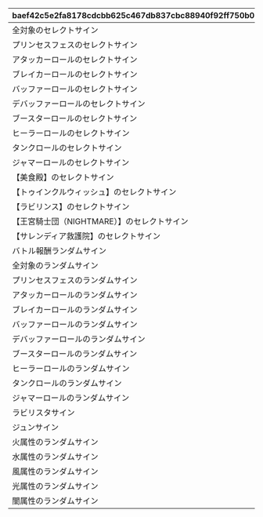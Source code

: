 |baef42c5e2fa8178cdcbb625c467db837cbc88940f92ff750b0362a788b180bd|78f040a43df16cb9733bd44de98c3ddb681ed37e68817861258fb0ee401641b3|baf468283047633b4305b69c7e58bcb839fe6cb21de4789ce0f61632fb45e87c|f1375170f6f5a9c5de0cbf2d178d4a52bb0f4d7f042f0fd107b8c2189942bf83|e0bc80f0aadfe679eb22f35394e35b0770cd7eb3cfd422635b899dd61258b334|03a2af8662bb9a07cd736af1ab46fa513e6b3d2e14fb6302c2d76da3a7e36241|96838161cea9f3ddbabd3566075e46384c22338c4acfe8128570ec127ed7be00|1be5bfe6e475032e11f39351f9afc4ce7d2be4efa41ed0509dd25e6888a8215b|9e18f1057596d343b866fe83bca337eb4172fd4942ed512c05a97f23c40ffb7a|e47f4d6e8e209458fc60c6fd7ac3671fb16c5d6b04020a6e770fd0cb58a045a6|2c12b897671509cf30683237bd3282d2e278298f31f67935690c5edeef0625c8|1096add348a260081bdbf0f5f4c010650193476a88c2edd39d0ff34b2041fe5f|
| --- | --- | --- | --- | --- | --- | --- | --- | --- | --- | --- | --- |
|全対象のセレクトサイン|0|0|0|0|1|99999999|1|11000000|0|全対象のキャラから1人選んで仲間にできる。|0|
|プリンセスフェスのセレクトサイン|0|999|0|0|1|3600|1|11000999|0|プリンセスフェスのキャラから1人選んで仲間にできる。|0|
|アタッカーロールのセレクトサイン|0|0|0|0|1|2800|1|11001000|0|アタッカーロールのキャラから1人選んで仲間にできる。|1|
|ブレイカーロールのセレクトサイン|0|0|0|0|1|2800|1|11002000|0|ブレイカーロールのキャラから1人選んで仲間にできる。|2|
|バッファーロールのセレクトサイン|0|0|0|0|1|2800|1|11003000|0|バッファーロールのキャラから1人選んで仲間にできる。|3|
|デバッファーロールのセレクトサイン|0|0|0|0|1|2800|1|11004000|0|デバッファーロールのキャラから1人選んで仲間にできる。|4|
|ブースターロールのセレクトサイン|0|0|0|0|1|2800|1|11005000|0|ブースターロールのキャラから1人選んで仲間にできる。|5|
|ヒーラーロールのセレクトサイン|0|0|0|0|1|2800|1|11006000|0|ヒーラーロールのキャラから1人選んで仲間にできる。|6|
|タンクロールのセレクトサイン|0|0|0|0|1|2800|1|11007000|0|タンクロールのキャラから1人選んで仲間にできる。|7|
|ジャマーロールのセレクトサイン|0|0|0|0|1|2800|1|11008000|0|ジャマーロールのキャラから1人選んで仲間にできる。|8|
|【美食殿】のセレクトサイン|0|0|1|1|1|99999999|3|13000001|0|【美食殿】のキャラから3人選んで仲間にできる。|0|
|【トゥインクルウィッシュ】のセレクトサイン|0|0|2|1|1|99999999|3|13000002|0|【トゥインクルウィッシュ】のキャラから3人選んで仲間にできる。|0|
|【ラビリンス】のセレクトサイン|0|0|3|1|1|99999999|3|13000003|0|【ラビリンス】のキャラから3人選んで仲間にできる。|0|
|【王宮騎士団（NIGHTMARE）】のセレクトサイン|0|0|8|1|1|99999999|3|13000008|0|【王宮騎士団（NIGHTMARE）】のキャラから3人選んで仲間にできる。|0|
|【サレンディア救護院】のセレクトサイン|0|0|9|1|1|99999999|3|13000009|0|【サレンディア救護院】のキャラから3人選んで仲間にできる。|0|
|バトル報酬ランダムサイン|0|0|0|0|2|99999999|1|21000000|0||0|
|全対象のランダムサイン|0|0|0|0|3|99999999|1|31000000|0|全対象のキャラからランダムに1人仲間にできる。|0|
|プリンセスフェスのランダムサイン|0|999|0|0|3|1800|1|31000999|0|プリンセスフェスのキャラからランダムに1人仲間にできる。|0|
|アタッカーロールのランダムサイン|0|0|0|0|3|1200|1|31001000|0|アタッカーロールのキャラからランダムに1人仲間にできる。|1|
|ブレイカーロールのランダムサイン|0|0|0|0|3|1200|1|31002000|0|ブレイカーロールのキャラからランダムに1人仲間にできる。|2|
|バッファーロールのランダムサイン|0|0|0|0|3|1200|1|31003000|0|バッファーロールのキャラからランダムに1人仲間にできる。|3|
|デバッファーロールのランダムサイン|0|0|0|0|3|1200|1|31004000|0|デバッファーロールのキャラからランダムに1人仲間にできる。|4|
|ブースターロールのランダムサイン|0|0|0|0|3|1200|1|31005000|0|ブースターロールのキャラからランダムに1人仲間にできる。|5|
|ヒーラーロールのランダムサイン|0|0|0|0|3|1200|1|31006000|0|ヒーラーロールのキャラからランダムに1人仲間にできる。|6|
|タンクロールのランダムサイン|0|0|0|0|3|1200|1|31007000|0|タンクロールのキャラからランダムに1人仲間にできる。|7|
|ジャマーロールのランダムサイン|0|0|0|0|3|1200|1|31008000|0|ジャマーロールのキャラからランダムに1人仲間にできる。|8|
|ラビリスタサイン|0|40005|0|0|3|99999999|1|31040005|0|ラビリスタを仲間にできる。|0|
|ジュンサイン|0|40006|0|0|3|99999999|1|31040006|0|ジュンを仲間にできる。|0|
|火属性のランダムサイン|0|0|0|0|3|1200|1|31100000|1|火属性のキャラからランダムに1人仲間にできる。|0|
|水属性のランダムサイン|0|0|0|0|3|1200|1|31200000|2|水属性のキャラからランダムに1人仲間にできる。|0|
|風属性のランダムサイン|0|0|0|0|3|1200|1|31300000|3|風属性のキャラからランダムに1人仲間にできる。|0|
|光属性のランダムサイン|0|0|0|0|3|1200|1|31400000|4|光属性のキャラからランダムに1人仲間にできる。|0|
|闇属性のランダムサイン|0|0|0|0|3|1200|1|31500000|5|闇属性のキャラからランダムに1人仲間にできる。|0|